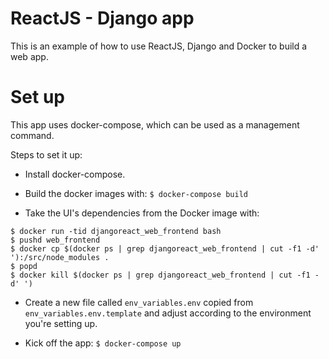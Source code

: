 ReactJS - Django app
====================

This is an example of how to use ReactJS, Django and Docker to build a web app.

Set up
======

This app uses docker-compose, which can be used as a management command.

Steps to set it up:

- Install docker-compose.

- Build the docker images with: `$ docker-compose build`

- Take the UI's dependencies from the Docker image with:

```
$ docker run -tid djangoreact_web_frontend bash
$ pushd web_frontend
$ docker cp $(docker ps | grep djangoreact_web_frontend | cut -f1 -d' '):/src/node_modules .
$ popd
$ docker kill $(docker ps | grep djangoreact_web_frontend | cut -f1 -d' ')
```

- Create a new file called `env_variables.env` copied from `env_variables.env.template`
and adjust according to the environment you're setting up.

- Kick off the app: `$ docker-compose up`
